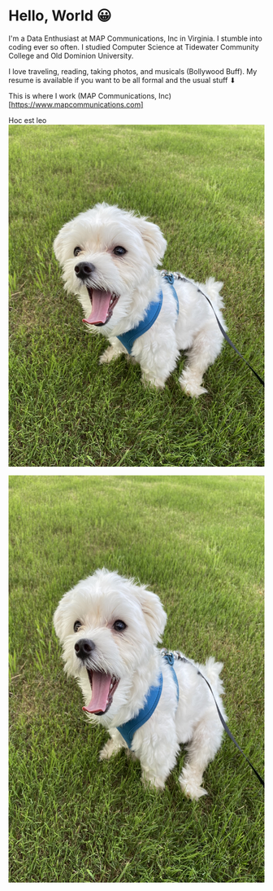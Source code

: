 # Hello, World 😀

I'm a Data Enthusiast at MAP Communications, Inc in Virginia. I stumble into coding ever so often. I studied Computer Science at Tidewater Community College and Old Dominion University.

I love traveling, reading, taking photos, and musicals (Bollywood Buff). My resume is available if you want to be all formal and the usual stuff ⬇

This is where I work (MAP Communications, Inc)[https://www.mapcommunications.com]

Hoc est leo
![leo](./leo.jpg)

<img src="./leo.jpg" width="700" height="800">
